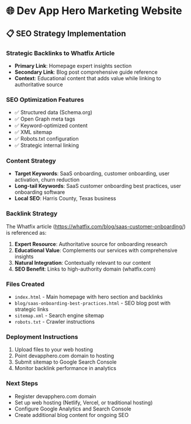 # 🌐 Dev App Hero Marketing Website

## 📋 SEO Strategy Implementation

### **Strategic Backlinks to Whatfix Article**
- **Primary Link**: Homepage expert insights section
- **Secondary Link**: Blog post comprehensive guide reference
- **Context**: Educational content that adds value while linking to authoritative source

### **SEO Optimization Features**
- ✅ Structured data (Schema.org)
- ✅ Open Graph meta tags
- ✅ Keyword-optimized content
- ✅ XML sitemap
- ✅ Robots.txt configuration
- ✅ Strategic internal linking

### **Content Strategy**
- **Target Keywords**: SaaS onboarding, customer onboarding, user activation, churn reduction
- **Long-tail Keywords**: SaaS customer onboarding best practices, user onboarding software
- **Local SEO**: Harris County, Texas business

### **Backlink Strategy**
The Whatfix article (https://whatfix.com/blog/saas-customer-onboarding/) is referenced as:
1. **Expert Resource**: Authoritative source for onboarding research
2. **Educational Value**: Complements our services with comprehensive insights
3. **Natural Integration**: Contextually relevant to our content
4. **SEO Benefit**: Links to high-authority domain (whatfix.com)

### **Files Created**
- `index.html` - Main homepage with hero section and backlinks
- `blog/saas-onboarding-best-practices.html` - SEO blog post with strategic links
- `sitemap.xml` - Search engine sitemap
- `robots.txt` - Crawler instructions

### **Deployment Instructions**
1. Upload files to your web hosting
2. Point devapphero.com domain to hosting
3. Submit sitemap to Google Search Console
4. Monitor backlink performance in analytics

### **Next Steps**
- Register devapphero.com domain
- Set up web hosting (Netlify, Vercel, or traditional hosting)
- Configure Google Analytics and Search Console
- Create additional blog content for ongoing SEO